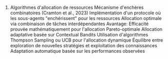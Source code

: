 






1. Algorithmes d'allocation de ressources
Mécanisme d'enchères combinatoires (Cramton et al., 2023)
Implémentation d'un protocole où les sous-agents "enchérissent" pour les ressources
Allocation optimale via combinaison de tâches interdépendantes
Avantage: Efficacité prouvée mathématiquement pour l'allocation Pareto-optimale
Allocation adaptative basée sur Contextual Bandits
Utilisation d'algorithmes Thompson Sampling ou UCB pour l'allocation dynamique
Équilibre entre exploration de nouvelles stratégies et exploitation des connaissances
Adaptation automatique basée sur les performances observées